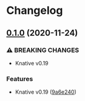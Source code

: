 # Changelog

## [0.1.0](https://www.github.com/kameshsampath/ansible-role-kubernetes-spices/compare/v0.0.0...v0.1.0) (2020-11-24)


### ⚠ BREAKING CHANGES

* Knative v0.19

### Features

* Knative v0.19 ([9a6e240](https://www.github.com/kameshsampath/ansible-role-kubernetes-spices/commit/9a6e2407fd3fb784e9605e116c84b4b59d49bc9a))
